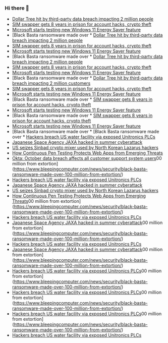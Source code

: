 ### Hi there 👋

<!--START_SECTION:feed-->
* [Dollar Tree hit by third-party data breach impacting 2 million people](https://www.bleepingcomputer.com/news/security/dollar-tree-hit-by-third-party-data-breach-impacting-2-million-people/)
* [SIM swapper gets 8 years in prison for account hacks, crypto theft](https://www.bleepingcomputer.com/news/security/sim-swapper-gets-8-years-in-prison-for-account-hacks-crypto-theft/)
* [Microsoft starts testing new Windows 11 Energy Saver feature](https://www.bleepingcomputer.com/news/microsoft/microsoft-starts-testing-new-windows-11-energy-saver-feature/)
* [Black Basta ransomware made over * [Dollar Tree hit by third-party data breach impacting 2 million people](https://www.bleepingcomputer.com/news/security/dollar-tree-hit-by-third-party-data-breach-impacting-2-million-people/)
* [SIM swapper gets 8 years in prison for account hacks, crypto theft](https://www.bleepingcomputer.com/news/security/sim-swapper-gets-8-years-in-prison-for-account-hacks-crypto-theft/)
* [Microsoft starts testing new Windows 11 Energy Saver feature](https://www.bleepingcomputer.com/news/microsoft/microsoft-starts-testing-new-windows-11-energy-saver-feature/)
* [Black Basta ransomware made over * [Dollar Tree hit by third-party data breach impacting 2 million people](https://www.bleepingcomputer.com/news/security/dollar-tree-hit-by-third-party-data-breach-impacting-2-million-people/)
* [SIM swapper gets 8 years in prison for account hacks, crypto theft](https://www.bleepingcomputer.com/news/security/sim-swapper-gets-8-years-in-prison-for-account-hacks-crypto-theft/)
* [Microsoft starts testing new Windows 11 Energy Saver feature](https://www.bleepingcomputer.com/news/microsoft/microsoft-starts-testing-new-windows-11-energy-saver-feature/)
* [Black Basta ransomware made over * [Dollar Tree hit by third-party data breach impacting 2 million customers](https://www.bleepingcomputer.com/news/security/dollar-tree-hit-by-third-party-data-breach-impacting-2-million-customers/)
* [SIM swapper gets 8 years in prison for account hacks, crypto theft](https://www.bleepingcomputer.com/news/security/sim-swapper-gets-8-years-in-prison-for-account-hacks-crypto-theft/)
* [Microsoft starts testing new Windows 11 Energy Saver feature](https://www.bleepingcomputer.com/news/microsoft/microsoft-starts-testing-new-windows-11-energy-saver-feature/)
* [Black Basta ransomware made over * [SIM swapper gets 8 years in prison for account hacks, crypto theft](https://www.bleepingcomputer.com/news/security/sim-swapper-gets-8-years-in-prison-for-account-hacks-crypto-theft/)
* [Microsoft starts testing new Windows 11 Energy Saver feature](https://www.bleepingcomputer.com/news/microsoft/microsoft-starts-testing-new-windows-11-energy-saver-feature/)
* [Black Basta ransomware made over * [SIM swapper gets 8 years in prison for account hacks, crypto theft](https://www.bleepingcomputer.com/news/security/sim-swapper-gets-8-years-in-prison-for-account-hacks-crypto-theft/)
* [Microsoft starts testing new Windows 11 Energy Saver feature](https://www.bleepingcomputer.com/news/microsoft/microsoft-starts-testing-new-windows-11-energy-saver-feature/)
* [Black Basta ransomware made over * [Black Basta ransomware made over * [Hackers breach US water facility via exposed Unitronics PLCs](https://www.bleepingcomputer.com/news/security/hackers-breach-us-water-facility-via-exposed-unitronics-plcs/)
* [Japanese Space Agency JAXA hacked in summer cyberattack](https://www.bleepingcomputer.com/news/security/japanese-space-agency-jaxa-hacked-in-summer-cyberattack/)
* [US seizes Sinbad crypto mixer used by North Korean Lazarus hackers](https://www.bleepingcomputer.com/news/security/us-seizes-sinbad-crypto-mixer-used-by-north-korean-lazarus-hackers/)
* [How Continuous Pen Testing Protects Web Apps from Emerging Threats](https://www.bleepingcomputer.com/news/security/how-continuous-pen-testing-protects-web-apps-from-emerging-threats/)
* [Okta: October data breach affects all customer support system users](https://www.bleepingcomputer.com/news/security/okta-october-data-breach-affects-all-customer-support-system-users/)00 million from extortion](https://www.bleepingcomputer.com/news/security/black-basta-ransomware-made-over-100-million-from-extortion/)
* [Hackers breach US water facility via exposed Unitronics PLCs](https://www.bleepingcomputer.com/news/security/hackers-breach-us-water-facility-via-exposed-unitronics-plcs/)
* [Japanese Space Agency JAXA hacked in summer cyberattack](https://www.bleepingcomputer.com/news/security/japanese-space-agency-jaxa-hacked-in-summer-cyberattack/)
* [US seizes Sinbad crypto mixer used by North Korean Lazarus hackers](https://www.bleepingcomputer.com/news/security/us-seizes-sinbad-crypto-mixer-used-by-north-korean-lazarus-hackers/)
* [How Continuous Pen Testing Protects Web Apps from Emerging Threats](https://www.bleepingcomputer.com/news/security/how-continuous-pen-testing-protects-web-apps-from-emerging-threats/)00 million from extortion](https://www.bleepingcomputer.com/news/security/black-basta-ransomware-made-over-100-million-from-extortion/)
* [Hackers breach US water facility via exposed Unitronics PLCs](https://www.bleepingcomputer.com/news/security/hackers-breach-us-water-facility-via-exposed-unitronics-plcs/)
* [Japanese Space Agency JAXA hacked in summer cyberattack](https://www.bleepingcomputer.com/news/security/japanese-space-agency-jaxa-hacked-in-summer-cyberattack/)00 million from extortion](https://www.bleepingcomputer.com/news/security/black-basta-ransomware-made-over-100-million-from-extortion/)
* [Hackers breach US water facility via exposed Unitronics PLCs](https://www.bleepingcomputer.com/news/security/hackers-breach-us-water-facility-via-exposed-unitronics-plcs/)
* [Japanese Space Agency JAXA hacked in summer cyberattack](https://www.bleepingcomputer.com/news/security/japanese-space-agency-jaxa-hacked-in-summer-cyberattack/)00 million from extortion](https://www.bleepingcomputer.com/news/security/black-basta-ransomware-made-over-100-million-from-extortion/)
* [Hackers breach US water facility via exposed Unitronics PLCs](https://www.bleepingcomputer.com/news/security/hackers-breach-us-water-facility-via-exposed-unitronics-plcs/)00 million from extortion](https://www.bleepingcomputer.com/news/security/black-basta-ransomware-made-over-100-million-from-extortion/)
* [Hackers breach US water facility via exposed Unitronics PLCs](https://www.bleepingcomputer.com/news/security/hackers-breach-us-water-facility-via-exposed-unitronics-plcs/)00 million from extortion](https://www.bleepingcomputer.com/news/security/black-basta-ransomware-made-over-100-million-from-extortion/)
* [Hackers breach US water facility via exposed Unitronics PLCs](https://www.bleepingcomputer.com/news/security/hackers-breach-us-water-facility-via-exposed-unitronics-plcs/)00 million from extortion](https://www.bleepingcomputer.com/news/security/black-basta-ransomware-made-over-100-million-from-extortion/)
* [Hackers breach US water facility via exposed Unitronics PLCs](https://www.bleepingcomputer.com/news/security/hackers-breach-us-water-facility-via-exposed-unitronics-plcs/)
<!--END_SECTION:feed-->

<!--
**frankenk/frankenk** is a ✨ _special_ ✨ repository because its `README.md` (this file) appears on your GitHub profile.

Here are some ideas to get you started:

- 🔭 I’m currently working on ...
- 🌱 I’m currently learning ...
- 👯 I’m looking to collaborate on ...
- 🤔 I’m looking for help with ...
- 💬 Ask me about ...
- 📫 How to reach me: ...
- 😄 Pronouns: ...
- ⚡ Fun fact: ...
-->



